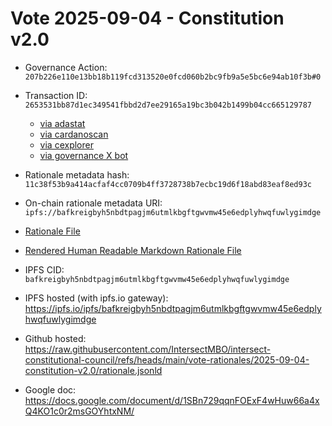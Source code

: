
# Vote 2025-09-04 - Constitution v2.0 

- Governance Action: `207b226e110e13bb18b119fcd313520e0fcd060b2bc9fb9a5e5bc6e94ab10f3b#0`

- Transaction ID: `2653531bb87d1ec349541fbbd2d7ee29165a19bc3b042b1499b04cc665129787`
  - [via adastat](https://adastat.net/transactions/2653531bb87d1ec349541fbbd2d7ee29165a19bc3b042b1499b04cc665129787)
  - [via cardanoscan](https://cardanoscan.io/vote/2653531bb87d1ec349541fbbd2d7ee29165a19bc3b042b1499b04cc665129787)
  - [via cexplorer](https://cexplorer.io/tx/2653531bb87d1ec349541fbbd2d7ee29165a19bc3b042b1499b04cc665129787/governance#data)
  - [via governance X bot](https://x.com/GovActions/status/)

- Rationale metadata hash: `11c38f53b9a414acfaf4cc0709b4ff3728738b7ecbc19d6f18abd83eaf8ed93c`
- On-chain rationale metadata URI: `ipfs://bafkreigbyh5nbdtpagjm6utmlkbgftgwvmw45e6edplyhwqfuwlygimdge`

- [Rationale File](./rationale.jsonld)
- [Rendered Human Readable Markdown Rationale File](./rationale.jsonld.md)

- IPFS CID: `bafkreigbyh5nbdtpagjm6utmlkbgftgwvmw45e6edplyhwqfuwlygimdge`
- IPFS hosted (with ipfs.io gateway): <https://ipfs.io/ipfs/bafkreigbyh5nbdtpagjm6utmlkbgftgwvmw45e6edplyhwqfuwlygimdge>

- Github hosted: <https://raw.githubusercontent.com/IntersectMBO/intersect-constitutional-council/refs/heads/main/vote-rationales/2025-09-04-constitution-v2.0/rationale.jsonld>
- Google doc: <https://docs.google.com/document/d/1SBn729qqnFOExF4wHuw66a4xQ4KO1c0r2msGOYhtxNM/>

